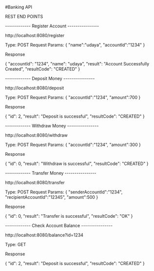 #Banking API

REST END POINTS 

------------- Register Account ----------------

http://localhost:8080/register

Type: POST
Request Params:
{
"name":"udaya",
"accountId":"1234"
}

Response

{
"accountId": "1234",
"name": "udaya",
"result": "Account Successfully Created",
"resultCode": "CREATED"
}

------------- Deposit Money ----------------


http://localhost:8080/deposit

Type: POST
Request Params:
{
"accountId":"1234",
"amount":700
}

Response

{
"id": 2,
"result": "Deposit is successful",
"resultCode": "CREATED"
}

------------- Withdraw Money ----------------


http://localhost:8080/withdraw


Type: POST
Request Params:
{
"accountId":"1234",
"amount":300
}

Response

{
"id": 0,
"result": "Withdraw is successful",
"resultCode": "CREATED"
}

------------- Transfer Money ----------------

http://localhost:8080/transfer


Type: POST
Request Params:
{
"senderAccountId":"1234",
"recipientAccountId":"12345",
"amount":500
}

Response

{
"id": 0,
"result": "Transfer is successful",
"resultCode": "OK"
}

------------- Check Account Balance ----------------

http://localhost:8080/balance?id=1234


Type: GET


Response

{
"id": 2,
"result": "Deposit is successful",
"resultCode": "CREATED"
}


